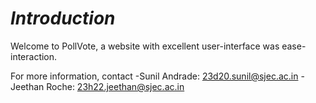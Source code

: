 # *Introduction*

Welcome to PollVote, a website with excellent user-interface was ease-interaction.

For more information, contact
-Sunil Andrade: 23d20.sunil@sjec.ac.in
-Jeethan Roche: 23h22.jeethan@sjec.ac.in 

